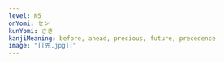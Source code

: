 ```yaml
---
level: N5
onYomi: セン
kunYomi: さき
kanjiMeaning: before, ahead, precious, future, precedence
image: "[[先.jpg]]"
---
```

